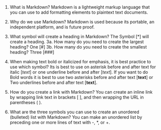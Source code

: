 1. What is Markdown? 
Markdown is a lightweight markup language that you can use to add formatting elements to plaintext text documents.

2. Why do we use Markdown?
Markdown is used because its portable, an independent platform, and is future proof.

3. What symbol will create a heading in Markdown?
The Symbol [*] will create a heading.
  3a. How many do you need to create the largest heading?
    One [#]
  3b. How many do you need to create the smallest heading?
      Three [###]

4. When making text bold or italicized for emphasis, it is best practice to use which symbol?
Its is best to use on asterisk before and after text for italic [*text*] or one underline before and after [_text_]. If you want to do Bold words it is best
to use two asterisks before and after text [**text**] or Two underlines before and after text [__text__].

5. How do you create a link with Markdown?
You can create an inline link by wrapping link text in brackets [ ], and then wrapping the URL in parentheses ( ).

6. What are the three symbols you can use to create an unordered (bulleted) list with Markdown?
You can make an unordered list by preceding one or more lines of text with -, *, or +.
